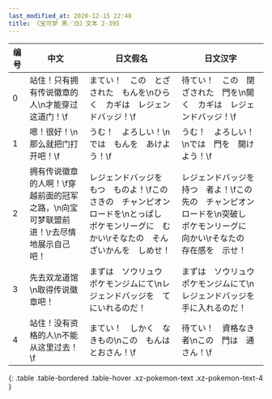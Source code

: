 ```yaml
---
last_modified_at: 2020-12-15 22:48
title: 《宝可梦 黑／白》文本 2-395
---
```

| 编号 | 中文 | 日文假名 | 日文汉字 |
| ---- | ---- | ---- | --- |
| 0 | 站住！只有拥有传说徽章的人\n才能穿过这道门！\f | まてい！　この　とざされた　もんを\nひらく　カギは　レジェンドバッジ！\f | 待てい！　この　閉ざされた　門を\n開く　カギは　レジェンドバッジ！\f |
| 1 | 嗯！很好！\n那么就把门打开吧！\f | うむ！　よろしい！\nでは　もんを　あけよう！\f | うむ！　よろしい！\nでは　門を　開けよう！\f |
| 2 | 拥有传说徽章的人啊！\f穿越前面的冠军之路，\n向宝可梦联盟前进！\r去尽情地展示自己吧！ | レジェンドバッジを　もつ　ものよ！\fこのさきの　チャンピオンロードを\nとっぱし　ポケモンリーグに　むかい\rそなたの　そんざいかんを　しめせ！ | レジェンドバッジを　持つ　者よ！\fこの先の　チャンピオンロードを\n突破し　ポケモンリーグに　向かい\rそなたの　存在感を　示せ！ |
| 3 | 先去双龙道馆\n取得传说徽章吧！ | まずは　ソウリュウ　ポケモンジムにて\nレジェンドバッジを　てにいれるのだ！ | まずは　ソウリュウ　ポケモンジムにて\nレジェンドバッジを　手に入れるのだ！ |
| 4 | 站住！没有资格的人\n不能从这里过去！\f | まてい！　しかく　なきもの\nこの　もんは　とおさん！\f | 待てい！　資格なき者\nこの　門は　通さん！\f |
{: .table .table-bordered .table-hover .xz-pokemon-text .xz-pokemon-text-4 }